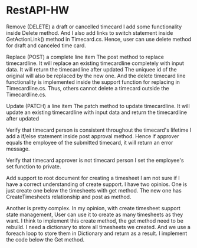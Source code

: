 # RestAPI-HW
Remove (DELETE) a draft or cancelled timecard
  I add some functionality inside Delete method. And I also add links to switch statement inside GetActionLink() method in Timecard.cs.
  Hence, user can use delete method for draft and canceled time card.

Replace (POST) a complete line item
  The post method to replace timecardline.
  It will replace an existing timecardline completely with input data. It will return the timecardline after updated
  The uniquee id of the original will also be replaced by the new one. 
  And the delete timecard line functionality is implemented inside the support function for replacing in Timecardline.cs. Thus, others
  cannot delete a timecard outside the Timecardline.cs.

Update (PATCH) a line item
  The patch method to update timecardline.
  It will update an existing timecardline with input data and return the timecardline after updated 

Verify that timecard person is consistent throughout the timecard's lifetime
  I add a if/else statement inside post approval method. Hence if approver equals the employee of the submitted timecard, it will return
  an error message.

Verify that timecard approver is not timecard person
  I set the employee's set function to private.
  
Add support to root document for creating a timesheet
   I am not sure if I have a correct understanding of create support.
   I have two opinios. One is just create one below the timesheets with get method. The new one has CreateTimesheets relationship 
   and post as method. 

   Another is pretty complex.
   In my opinion, with create timesheet support state management, User can use it to create as many timesheets as they want.
   I think to implement this create method, the get method need to be rebuild. I need a dictionary to store all timesheets we created.
   And we use a foreach loop to store them in Dictionary and return as a result.
   I implement the code below the Get method.
